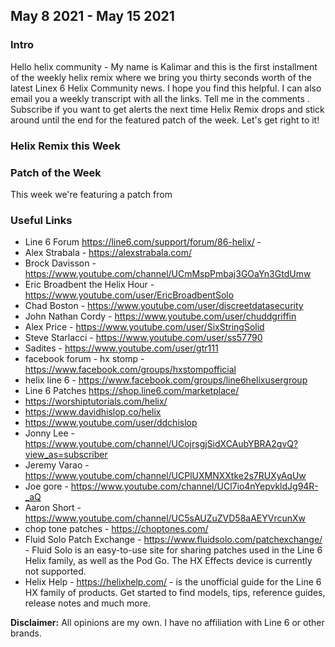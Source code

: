 
## May 8 2021 - May 15 2021

### Intro

Hello helix community - My name is Kalimar and this is the first installment of the weekly helix remix 
where we bring you thirty seconds worth of the latest Linex 6 Helix Community news. 
I hope you find this helpful. I can also email you a weekly transcript with all the links. Tell me 
in the comments . Subscribe if you want to get alerts the next time Helix Remix
drops and stick around until the end for the featured patch of the week. Let's get right 
to it!

### Helix Remix this Week

### Patch of the Week

This week we're featuring a patch from 

### Useful Links

* Line 6 Forum https://line6.com/support/forum/86-helix/ - 
* Alex Strabala - https://alexstrabala.com/
* Brock Davisson - https://www.youtube.com/channel/UCmMspPmbaj3GOaYn3GtdUmw
* Eric Broadbent the Helix Hour - https://www.youtube.com/user/EricBroadbentSolo
* Chad Boston - https://www.youtube.com/user/discreetdatasecurity
* John Nathan Cordy - https://www.youtube.com/user/chuddgriffin
* Alex Price - https://www.youtube.com/user/SixStringSolid
* Steve Starlacci - https://www.youtube.com/user/ss57790
* Sadites - https://www.youtube.com/user/gtr111
* facebook forum - hx stomp - https://www.facebook.com/groups/hxstompofficial
* helix line 6 - https://www.facebook.com/groups/line6helixusergroup
* Line 6 Patches https://shop.line6.com/marketplace/
* https://worshiptutorials.com/helix/
* https://www.davidhislop.co/helix
* https://www.youtube.com/user/ddchislop
* Jonny Lee - https://www.youtube.com/channel/UCojrsgjSidXCAubYBRA2gvQ?view_as=subscriber
* Jeremy Varao - https://www.youtube.com/channel/UCPlUXMNXXtke2s7RUXyAqUw
* Joe gore - https://www.youtube.com/channel/UCl7io4nYepvkldJg94R-_aQ
* Aaron Short -https://www.youtube.com/channel/UC5sAUZuZVD58aAEYVrcunXw
* chop tone patches - https://choptones.com/
* Fluid Solo Patch Exchange - https://www.fluidsolo.com/patchexchange/ - Fluid Solo is an easy-to-use site for sharing patches used in the Line 6 Helix family, as well as the Pod Go. The HX Effects device is currently not supported. 
* Helix Help - https://helixhelp.com/ - is the unofficial guide for the Line 6 HX family of products. Get started to find models, tips, reference guides, release notes and much more. 

**Disclaimer:** All opinions are my own. I have no affiliation with Line 6 or other brands.
